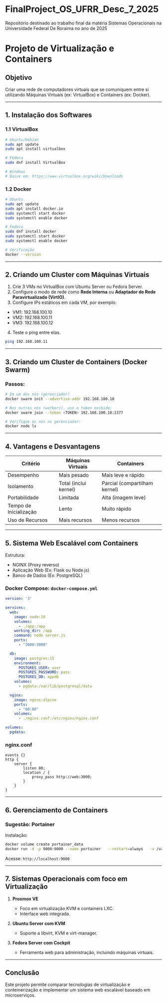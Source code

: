 # FinalProject_OS_UFRR_Desc_7_2025

Repositório destinado ao trabalho final da matéria Sistemas Operacionais na Universidade Federal De Roraima no ano de 2025

# Projeto de Virtualização e Containers

## Objetivo
Criar uma rede de computadores virtuais que se comuniquem entre si utilizando Máquinas Virtuais (ex: VirtualBox) e Containers (ex: Docker).

---

## 1. Instalação dos Softwares

### 1.1 VirtualBox
```bash
# Ubuntu/Debian
sudo apt update
sudo apt install virtualbox

# Fedora
sudo dnf install VirtualBox

# Windows
# Baixe em: https://www.virtualbox.org/wiki/Downloads
```

### 1.2 Docker
```bash
# Ubuntu
sudo apt update
sudo apt install docker.io
sudo systemctl start docker
sudo systemctl enable docker

# Fedora
sudo dnf install docker
sudo systemctl start docker
sudo systemctl enable docker

# Verificação
docker --version
```

---

## 2. Criando um Cluster com Máquinas Virtuais

1. Crie 3 VMs no VirtualBox com Ubuntu Server ou Fedora Server.
2. Configure o modo de rede como **Rede Interna** ou **Adaptador de Rede Paravirtualizado (VirtIO)**.
3. Configure IPs estáticos em cada VM, por exemplo:

- VM1: 192.168.100.10  
- VM2: 192.168.100.11  
- VM3: 192.168.100.12

4. Teste o ping entre elas.

```bash
ping 192.168.100.11
```

---

## 3. Criando um Cluster de Containers (Docker Swarm)

### Passos:

```bash
# Em um dos nós (gerenciador)
docker swarm init --advertise-addr 192.168.100.10

# Nos outros nós (workers), use o token exibido:
docker swarm join --token <TOKEN> 192.168.100.10:2377

# Verifique os nós no gerenciador:
docker node ls
```

---

## 4. Vantagens e Desvantagens

| Critério               | Máquinas Virtuais              | Containers                      |
|------------------------|--------------------------------|----------------------------------|
| Desempenho            | Mais pesado                   | Mais leve e rápido              |
| Isolamento            | Total (inclui kernel)         | Parcial (compartilham kernel)   |
| Portabilidade         | Limitada                      | Alta (imagem leve)              |
| Tempo de Inicialização| Lento                         | Muito rápido                    |
| Uso de Recursos       | Mais recursos                 | Menos recursos                  |

---

## 5. Sistema Web Escalável com Containers

Estrutura:

- NGINX (Proxy reverso)
- Aplicação Web (Ex: Flask ou Node.js)
- Banco de Dados (Ex: PostgreSQL)

### Docker Compose: `docker-compose.yml`
```yaml
version: '3'

services:
  web:
    image: node:18
    volumes:
      - ./app:/app
    working_dir: /app
    command: node server.js
    ports:
      - "3000:3000"

  db:
    image: postgres:15
    environment:
      POSTGRES_USER: user
      POSTGRES_PASSWORD: pass
      POSTGRES_DB: appdb
    volumes:
      - pgdata:/var/lib/postgresql/data

  nginx:
    image: nginx:alpine
    ports:
      - "80:80"
    volumes:
      - ./nginx.conf:/etc/nginx/nginx.conf

volumes:
  pgdata:
```

### nginx.conf
```
events {}
http {
    server {
        listen 80;
        location / {
            proxy_pass http://web:3000;
        }
    }
}
```

---

## 6. Gerenciamento de Containers

### Sugestão: Portainer

Instalação:
```bash
docker volume create portainer_data
docker run -d -p 9000:9000 --name portainer   --restart=always   -v /var/run/docker.sock:/var/run/docker.sock   -v portainer_data:/data   portainer/portainer-ce
```

Acesse: `http://localhost:9000`

---

## 7. Sistemas Operacionais com foco em Virtualização

1. **Proxmox VE**  
   - Foco em virtualização KVM e containers LXC.
   - Interface web integrada.

2. **Ubuntu Server com KVM**  
   - Suporte a libvirt, KVM e virt-manager.

3. **Fedora Server com Cockpit**  
   - Ferramenta web para administração, incluindo máquinas virtuais.

---

## Conclusão

Este projeto permite comparar tecnologias de virtualização e conteinerização e implementar um sistema web escalável baseado em microserviços.
